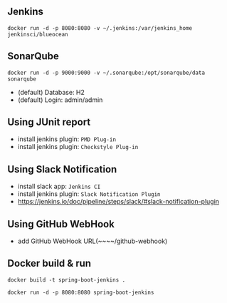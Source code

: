 ## Jenkins

```docker
docker run -d -p 8080:8080 -v ~/.jenkins:/var/jenkins_home jenkinsci/blueocean
```

## SonarQube

```docker
docker run -d -p 9000:9000 -v ~/.sonarqube:/opt/sonarqube/data sonarqube
```

- (default) Database: H2 
- (default) Login: admin/admin 

## Using JUnit report

- install jenkins plugin: `PMD Plug-in`
- install jenkins plugin: `Checkstyle Plug-in`

## Using Slack Notification

- install slack app: `Jenkins CI`
- install jenkins plugin: `Slack Notification Plugin` 
- https://jenkins.io/doc/pipeline/steps/slack/#slack-notification-plugin

## Using GitHub WebHook

- add GitHub WebHook URL(~~~~/github-webhook)

## Docker build & run

```docker
docker build -t spring-boot-jenkins .
```

```docker
docker run -d -p 8080:8080 spring-boot-jenkins
```